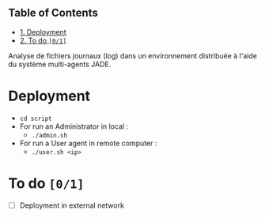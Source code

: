 <div id="table-of-contents">
<h2>Table of Contents</h2>
<div id="text-table-of-contents">
<ul>
<li><a href="#orgheadline1">1. Deployment</a></li>
<li><a href="#orgheadline2">2. To do <code>[0/1]</code></a></li>
</ul>
</div>
</div>

Analyse de fichiers journaux (log) dans un environnement distribuée à l'aide du système multi-agents JADE.

# Deployment<a id="orgheadline1"></a>

-   `cd script`
-   For run an Administrator in local :
    -   `./admin.sh`
-   For run a User agent in remote computer :
    -   `./user.sh <ip>`

# To do <code>[0/1]</code><a id="orgheadline2"></a>

-   [ ] Deployment in external network

